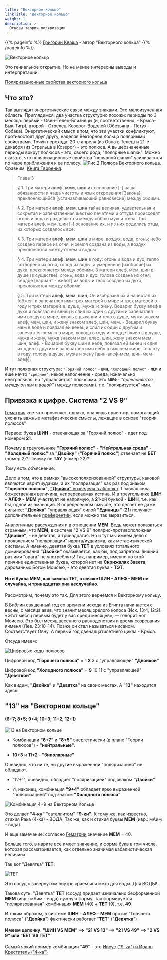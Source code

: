 ```yaml
---
title: "Векторное кольцо"
linkTitle: "Векторное кольцо"
weight: 1
description: >
  Основы теории поляризации
---
```


{{% pageinfo %}}
[Григорий Кваша](http://cyclowiki.org/wiki/%D0%93%D1%80%D0%B8%D0%B3%D0%BE%D1%80%D0%B8%D0%B9_%D0%A1%D0%B5%D0%BC%D1%91%D0%BD%D0%BE%D0%B2%D0%B8%D1%87_%D0%9A%D0%B2%D0%B0%D1%88%D0%B0) - автор "Векторного кольца"
{{% /pageinfo %}}


![Векторное кольцо](/ris1-vectorn-kolco.png)


Это гениальное открытие. Но не менее интересны выводы и интерпретации:

[Поляризационные свойства векторного кольца](http://samlib.ru/m/miheew_w_g/poljarizacionnyesw-wawektornogokolxca.shtml)

## Что это?

 Так выглядят энергетические связи между знаками. Это малоизученная область. Приглядимся, два участка структурно похожи: периоды по 3 месяца: первый - Овен-Телец-Близнецы (и, соответственно, - Крыса-Бык-Тигр), второй - Стрелец-Козерог-Водолей (Обезьяна - Петух - Собака). Энергетический смысл в том, что эти участки конфликтуют, противостоят друг другу, наделяя Векторное Кольцо полярными свойствами. Точки перехода: 20-е апреля (из Овна в Телец) и 21-е декабря (из Стрельца в Козерог) - это полюса. А вышеозначенные периоды вокруг полюсов - это, своего рода, "полярные шапки". Можно сказать, что поляризационные свойства "полярной шапки" усиливаются по мере приближения к ее полюсу.
 ![Рис.2 Полюса Векторного кольца.](/poljarizacionnyesw-wawektornogokolxca-2.png)
 Сравним. [Книга Творения](/docs/literature/sefer_yetzirah-burmistrov/):

 > Глава 3

 >§ 1. Три матери **алеф**, **мем**, **шин** их основание [-] чаша обязанности и чаша чистоты и язык откровения [Закона], преклоняющийся [устанавливающий равновесие] между обоими.

 >§ 2. Три матери **алеф**, **мем**, **шин** тайна великая, удивительная и сокрытая и запечатленная шестью печатями и оттуда происходят огонь и вода и разделяются между собою муж и жена. Три матери алеф, мем, шин [-] основание их, и из них родились отцы, из которых создалось все.

 >§ 3. Три матери **алеф**, **мем**, **шин** в мире: воздух, вода, огонь; небо создано первое из огня, и земля создана из воды, а воздух преклоняется между огнем и водою.

 >§ 4. Три матери **алеф**, **мем**, **шин** в году: огонь и вода и дух; тепло сотворено из огня, холод из воды, а умеренное [изобилие] из духа, преклоняется между обоими. 3 матери алеф, мем, шин в душе (в существе): огонь, вода и дух: голова создана из огня, сердце [вариант - живот] из воды и тело создано из духа, преклоняется между обоими.

 >§ 5. Три матери **алеф**, **мем**, **шин**, Он изобразил их и начертал их [обжег] и запечатлел ими трех матерей в мире и трех матерей в году и трех матерей_в_душе,_мужа_и_жену. Воцарил букву алеф в духе и повязал ей венец и слил их один с другим и запечатлел ими воздух в мире, жизнь в дыхании и тело в душе, мужа знаком алеф, мем, шин, и жену знаком алеф, шин, мем. - Воцарил букву мем в воде и повязал ей венец и слил их один с другим и запечатлел землю в мире, холода в году и сердце [живот] в душе, мужа и жену, мужа знаком мем, алеф, шин, жену знаком мем, шин, алеф. - Воцарил букву шин в небе, повязал ей венец и слил их один с другим и запечатлел ими небо в вышнем мире, теплоту в году, голову в душе, мужа и жену [шин-алеф-мем, шин-мем-алеф].

И тут полярная структура: `"Горячий полюс"` - **`ШИН`**, `"Холодный полюс"` - **`МЕМ`** и еще нечто ``"среднее"``, некое наполнение - среда, изначально нейтральная, но "управляется" полюсами. Это **`АЛЕФ`** - _"преклоняется между огнем и водой"_ (между полюсами). т.е. "поляризуется" ими.

## Привязка к цифре. Система "2 VS 9"

[Гематрия](/docs/vektornoje-kolco/gematriya/) кое-что проясняет, однако, она лишь ориентир, помогающий уяснить важные метафизические смыслы, лежащие в основе "теории полюсов"

Первое: буква **ШИН** - отвечающая за "Горячий полюс" - идет под номером **21**.

Почему в треугольнике **"Горячий полюс"** - **"Нейтральная среда"** - **"Холодный полюс"** за **"Двойку"** (**"Горячий полюс"**) отвечает не **БЕТ** (номер 2)? Почему не **ТАУ** (номер 22)?

Тому есть объяснение:

Дело в том, что в рамках "высокополяризованной" структуры, каковой являются иврит/иудаизм, а их "поляризация" как раз под знаком **"Горячего полюса"**, [**"Двойка"** возведена в абсолют](/docs/examples/bozhestvennij-alfavit/). Главная сила, божественная величина, непререкаемая истина. И в треугольнике **ШИН** - **АЛЕФ** - **МЕМ** участвует не напрямую, а **21**-ой буквой - **ШИН**, т.е. как бы, одной из эманаций. В определенном смысле, это делает ее даже сильнее: **"Двойка"** "управляющая" силой **"Единицы"** (**21**) получает дополнительные [преферентии](/docs/examples/pojasnenija/), если можно так выразиться.

Аналогичные рассуждения и в отношении **МЕМ**. Ведь может показаться странным, что **МЕМ**, в системе "2 VS 9" полярно-противоположная **"Двойке"**,  - не девятая, а тринадцатая. Но и тут мы имеем дело с проявлением "поляризации" иврита/иудаизма, как метафизической системы. А именно, девятая буква **ТЕТ** в условиях тотального доминирования **"Двойки"** оказывается, как бы, под запретом: лишний раз имя "врага" не употреблять! Так, например, именно по этой причине единственная буква, которой нет на **Скрижалях Завета**, дарованных Богом Моисею, - это девятая буква - **ТЭТ**.

#### Но и буква **МЕМ**, как замена **ТЕТ**, в связке **ШИН** - **АЛЕФ** - **МЕМ** не случайна, и **тринадцатая** она неслучайно.

Рассмотрим, почему это так. Для этого вернемся к Векторному кольцу.

В Библии священный год со времени исхода из Египта начинается с весны, с месяца авив, что значит месяц зрелого колоса (Исх. 13:4, 12:2). «Этот месяц первым будет у вас среди месяцев», — говорит Бог Моисею. Это был месяц весеннего равноденствия и время созревания ячменя (Лев. 23:10–14). Позже он стал называться нисаном. Соответствует Овну. А первый год двенадцатилетнего цикла - Крыса.

Отсуда имеем:

![Цифровые коды полюсов](/ris3.jpg)

Цифровой код **"Горячего полюса"** = 1 **2** 3 с "управляющей" **"Двойкой"**

Цифровой код **"Холодного полюса"** = **9** 10 11 с "управляющей" **"Девяткой"**

Как видим, **"Двойка"** и **"Девятка"** на своих местах. А **"13"** находится здесь:

## "13" на "Векторном кольце"
#### (6+7; 8+5; 9+4; 10+3; 11+2; 12+1)

![13 на Векторном кольце](/poljarizacionnyesw-wawektornogokolxca-8.png)

- Комбинации **"6+7"** и **"8+5"** энергетически (в плане "Теории полюсов") - **"нейтральные"**.

- **10+3** и **11+2** - **"биполярные"**

Очевидно, что ни те, ни другие выраженной "поляризацией" не обладают.

- "12+1", очевидно, обладает "поляризацией" под знаком **"Двойки"**

- И, наконец, комбинация **"9+4"** обладает ярко выраженной "поляризацией" под знаком **"Холодного полюса"**

![Комбинация 4+9 на Векторном Кольце](/poljarizacionnyesw-wawektornogokolxca-10.png)

Это делает **"4-ку"** "сателлитом" **"9-ки"**. К тому же, как известно, стихия Рака (4-ка) - ВОДА. Так же, как и стихия буквы **МЕМ** (ивр.: мАим - вода).

И еще замечание: согласно [Гематрии](/docs/vektornoje-kolco/gematriya/) значение **МЕМ** = 40.

Больше того, в иврите все имеет значение, и форма букв в том числе, которая рассматривается, как отдельно значимая кабалистическая величина.

Так вот "Девятка" **ТЕТ**:

![TET](/TET.jpg)

Это сосуд с завернутым внутрь краем или меха для воды. Для ВОДЫ!

Такова суть: "Девятка" **ТЕТ** (сосуд) придает изначально бесформенной **МЕМ** (ивр.: мАим - вода) нужную форму. Так формируется "поляризованная" комбинация **МЕМ** (40) + **ТЕТ** (9), т.е. **49**

И таким образом, в системе **ШИН** - **АЛЕФ** - **МЕМ** против "Горячего полюса" ("**Двойка**") фактически работает "**ТЕТ**" ("**Девятка**")

#### Имеем цепочку: "**ШИН** VS **МЕМ**" ==> "**21** VS **13**" ==> "**21** VS **49**" ==> "**2** VS **9**" или "**БЕТ** VS **ТЕТ**"

Самый яркий пример комбинации "**49**" - это [Иисус ("9-ка") и Иоанн Креститель ("4-ка")](/docs/examples/primery/49/)
